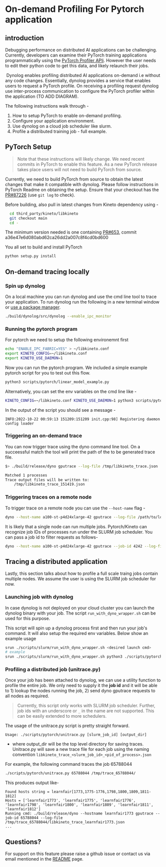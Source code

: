 # On-demand Profiling For Pytorch application

##  introduction
Debugging performance on distributed AI applications can be challenging. Currently, developers can examine their PyTorch training applications programmatically using the [PyTorch Profiler APIi](https://pytorch.org/docs/stable/profiler.html).
However the user needs to edit their python code to get this data, and likely relaunch their jobs.

 Dynolog enables profiling distributed AI applications on-demand i.e without any code changes. Essentially, dynolog provides a service that enables users to request a PyTorch profile.
 On receiving a profiling request dynolog use inter-process communication to configure the PyTorch profiler within the application (TO ADD DIAGRAM).

The following instructions walk through -
1. How to setup PyTorch to enable on-demand profiling.
2. Configure your application environment.
3. Use dynolog on a cloud job scheduler like slurm.
4. Profile a distributed training job - full example.

## PyTorch Setup
> Note that these instructions will likely change. We need recent commits in PyTorch to enable this feature. As a new PyTorch release takes place users will not need to build PyTorch from source.

Currently, we need to build PyTorch from source to obtain the latest changes that make it compatible with dynolog.
Please follow instructions in PyTorch Readme on obtaining the setup. Ensure that your checkout has the [PR#87226](https://github.com/pytorch/pytorch/pull/87226/) (use `git log` to check).

Before building, also pull in latest changes from Kineto dependency using -
```bash
  cd third_party/kineto/libkineto
  git checkout main
  cd -
```
The minimum version needed is one containing [PR#653](https://github.com/pytorch/kineto/pull/653/), commit a36e47e6d080abd62ca26dd2a007c8f4cd0bd600

You all set to build and install PyTorch
```bash
python setup.py install
```

## On-demand tracing locally

### Spin up dynolog
On a local machine you can run dynolog and use the cmd line tool to trace your application.
To run dynolog run the following in a new terminal window or [use a package manager](../scripts/README.md).
```bash
./build/dynolog/src/dynolog --enable_ipc_monitor
```

### Running the pytorch program
For pytorch we need to setup the following environemnt first
```bash
echo "ENABLE_IPC_FABRIC=YES" > ~/libkineto.conf
export KINETO_CONFIG=~/libkineto.conf
export KINETO_USE_DAEMON=1
```

Now you can run the pytorch program. We included a simple example pytorch script for you to test out this flow.
```bash
python3 scripts/pytorch/linear_model_example.py
```
Alternatively, you can set the env variables on the cmd line like -
```bash
KINETO_CONFIG=~/libkineto.conf KINETO_USE_DAEMON=1 python3 scripts/pytorch/linear_model_example.py
```

In the output of the script you should see a message -
```
INFO:2022-10-22 00:59:13 151209:151209 init.cpp:98] Registering daemon config loader
```

### Triggering an on-demand trace
You can now trigger trace using the dyno command line tool. On a succeessful match the tool
will print the path of the to be generated trace file.

```bash
$> ./build/release/dyno gputrace --log-file /tmp/libkineto_trace.json

Matched 1 processes
Trace output files will be written to:
    /tmp/libkineto_trace_151419.json

```

### Triggering traces on a remote node
To trigger trace on a remote node you can use the `--host-name` flag -
```bash
dyno --host-name a100-st-p4d24xlarge-42 gputrace --log-file /path/to/log/file/libkineto_trace.json
```

It is likely that a single node can run multiple jobs. Pytorch/Kineto can recognize job IDs
of processes run under the SLURM job scheduler. You can pass a job id to filter requests as follows-
```bash
dyno --host-name a100-st-p4d24xlarge-42 gputrace --job-id 4242 --log-file /path/to/log/file/libkineto_trace.json
```

## Tracing a distributed application
Lastly, this section talks about how to profile a full scale traing jobs contain multiple nodes.
We assume the user is using the SLURM job scheduler for now.

### Launching job with dynolog
In case dynolog is not deployed on your cloud cluster you can launch the dynolog binary
with your job. The script `run_with_dyno_wrapper.sh` can be used for this purpose.

This script will spin up a dynolog process first and then run your job's command. It will also
setup the required env variables. Below show an example usage
```bash
srun ./scripts/slurm/run_with_dyno_wrapper.sh <desired launch cmd>
# example
srun ./scripts/slurm/run_with_dyno_wrapper.sh python3 ./scripts/pytorch/linear_model_example.p

```

### Profiling a distributed job (unitrace.py)
Once your job has been attached to dynolog, we can use a utility function to profile the entire job.
We only need to supply it the **job id** and it will be able to 1) lookup the nodes running the job, 2) send dyno gputrace requests to all nodes as required.

> Currently, this script only works with SLURM job scheduler. Further, job ids with an underscore or `_` in the name are not supported. This can be easily extended to more schedulers.

The usage of the unitrace.py script is pretty straight forward.
```
Usage: ./scripts/pytorch/unitrace.py [slurm_job_id] [output_dir]
```
- where output_dir will be the top level directory for saving traces. Unitrace.py will save a new
trace file for each job using the naming convention `libkineto_trace_<slurm_job_id>_<pid_of_process>.json`

For example, the following command traces the job 65788044
```bash
./scripts/pytorch/unitrace.py 65788044 /tmp/trace_65788044/
```

This produces output like-
```
Found hosts string = learnfair[1773,1775-1776,1798,1800,1809,1811-1812]
Hosts = ['learnfair1773', 'learnfair1775', 'learnfair1776', 'learnfair1798', 'learnfair1800', 'learnfair1809', 'learnfair1811', 'learnfair1812']
Running cmd: ./build/release/dyno --hostname learnfair1773 gputrace --job-id 65788044 --log-file /tmp/trace_65788044/libkineto_trace_learnfair1773.json
...
```

## Questions?

For support on this feature please raise a github issue or contact us via email mentioned in the [README](../README.md) page.
